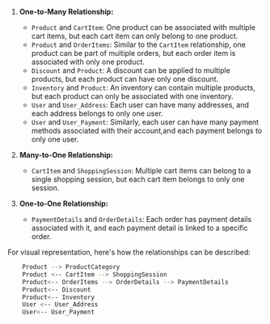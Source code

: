 1. **One-to-Many Relationship:**

   - `Product` and `CartItem`: One product can be associated with multiple cart items, but each cart item can only belong to one product.
   - `Product` and `OrderItems`: Similar to the `CartItem` relationship, one product can be part of multiple orders, but each order item is associated with only one product.
   - `Discount` and `Product`: A discount can be applied to multiple products, but each product can have only one discount.
   - `Inventory` and `Product`: An inventory can contain multiple products, but each product can only be associated with one inventory.
   - `User` and `User_Address`: Each user can have many addresses, and each address belongs to only one user.
   - `User` and `User_Payment`: Similarly, each user can have many payment methods associated with their account,and each payment belongs to only one user.

2. **Many-to-One Relationship:**

   - `CartItem` and `ShoppingSession`: Multiple cart items can belong to a single shopping session, but each cart item belongs to only one session.

3. **One-to-One Relationship:**

   - `PaymentDetails` and `OrderDetails`: Each order has payment details associated with it, and each payment detail is linked to a specific order.

For visual representation, here's how the relationships can be described:

```bash
    Product --> ProductCategory
    Product <-- CartItem --> ShoppingSession
    Product<-- OrderItems --> OrderDetails --> PaymentDetails
    Product<-- Discount
    Product<-- Inventory
    User <-- User_Address
    User<-- User_Payment

```
